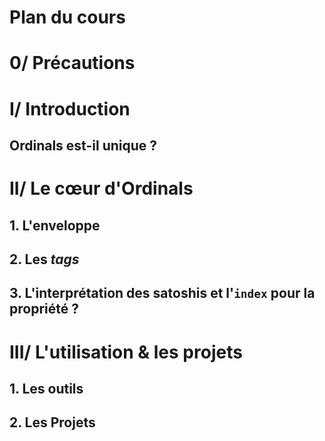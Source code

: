 # Plan du cours

# 0/ Précautions
# I/ Introduction
## Ordinals est-il unique ?
# II/ Le cœur d'Ordinals
## 1. L'enveloppe
## 2. Les *tags*
## 3. L'interprétation des satoshis et l'`index` pour la propriété ?
# III/ L'utilisation & les projets
## 1. Les outils
## 2. Les Projets
